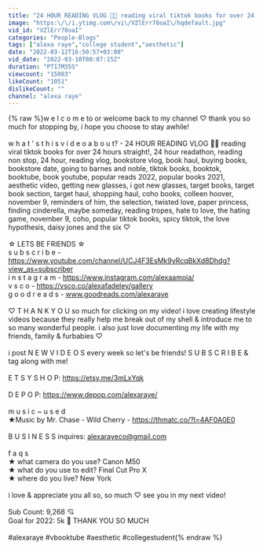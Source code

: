 ```yaml
---
title: "24 HOUR READING VLOG 🌈✨ reading viral tiktok books for over 24 hours straight!"
image: "https:\/\/i.ytimg.com\/vi\/VZlErr78oaI\/hqdefault.jpg"
vid_id: "VZlErr78oaI"
categories: "People-Blogs"
tags: ["alexa raye","college student","aesthetic"]
date: "2022-03-12T16:50:57+03:00"
vid_date: "2022-03-10T08:07:15Z"
duration: "PT17M35S"
viewcount: "15083"
likeCount: "1051"
dislikeCount: ""
channel: "alexa raye"
---
```

{% raw %}w e l c o m e  to or welcome back to my channel ♡ thank you so much for stopping by, i hope you choose to stay awhile!<br /><br />w h a t ' s   t h i s   v i d e o   a b o u t? - 24 HOUR READING VLOG 🌈✨ reading viral tiktok books for over 24 hours straight!, 24 hour readathon, reading non stop, 24 hour, reading vlog, bookstore vlog, book haul, buying books, bookstore date, going to barnes and noble, tiktok books, booktok, booktube, book youtube, popular reads 2022, popular books 2021, aesthetic video, getting new glasses, i got new glasses, target books, target book section, target haul, shopping haul, coho books, colleen hoover, november 9, reminders of him, the selection, twisted love, paper princess, finding cinderella, maybe someday, reading tropes, hate to love, the hating game, november 9, coho, popular tiktok books, spicy tiktok, the love hypothesis, daisy jones and the six ♡<br /><br />☆ LETS BE FRIENDS ☆<br />s u b s c r i b e - <a rel="nofollow" target="blank" href="https://www.youtube.com/channel/UCJ4F3EsMk9yRcqBkXd8Dhdg?view_as=subscriber">https://www.youtube.com/channel/UCJ4F3EsMk9yRcqBkXd8Dhdg?view_as=subscriber</a><br />i n s t a g r a m - <a rel="nofollow" target="blank" href="https://www.instagram.com/alexaamoia/">https://www.instagram.com/alexaamoia/</a><br />v s c o - <a rel="nofollow" target="blank" href="https://vsco.co/alexafadeley/gallery">https://vsco.co/alexafadeley/gallery</a><br />g o o d r e a d s - www.goodreads.com/alexaraye<br /><br />♡ T H A N K  Y O U so much for clicking on my video! i love creating lifestyle videos because they really help me break out of my shell &amp; introduce me to so many wonderful people. i also just love documenting my life with my friends, family &amp; furbabies ♡<br /><br />i post N E W  V I D E O S every week so let's be friends! S U B S C R I B E &amp; tag along with me!<br /><br />E T S Y  S H O P: <a rel="nofollow" target="blank" href="https://etsy.me/3mLxYqk">https://etsy.me/3mLxYqk</a><br /><br />D E P O P: <a rel="nofollow" target="blank" href="https://www.depop.com/alexaraye/">https://www.depop.com/alexaraye/</a><br /><br />m u s i c ~ u s e d<br />★Music by Mr. Chase - Wild Cherry - <a rel="nofollow" target="blank" href="https://thmatc.co/?l=4AF0A0E0">https://thmatc.co/?l=4AF0A0E0</a><br /><br />B U S I N E S S  inquires: alexarayeco@gmail.com<br /><br />f a q s<br />★ what camera do you use? Canon M50<br />★ what do you use to edit? Final Cut Pro X<br />★ where do you live? New York<br /><br />i love &amp; appreciate you all so, so much ♡ see you in my next video! <br /><br />Sub Count: 9,268 💘<br />Goal for 2022: 5k 💖 THANK YOU SO MUCH<br /><br />#alexaraye #vbooktube #aesthetic #collegestudent{% endraw %}

